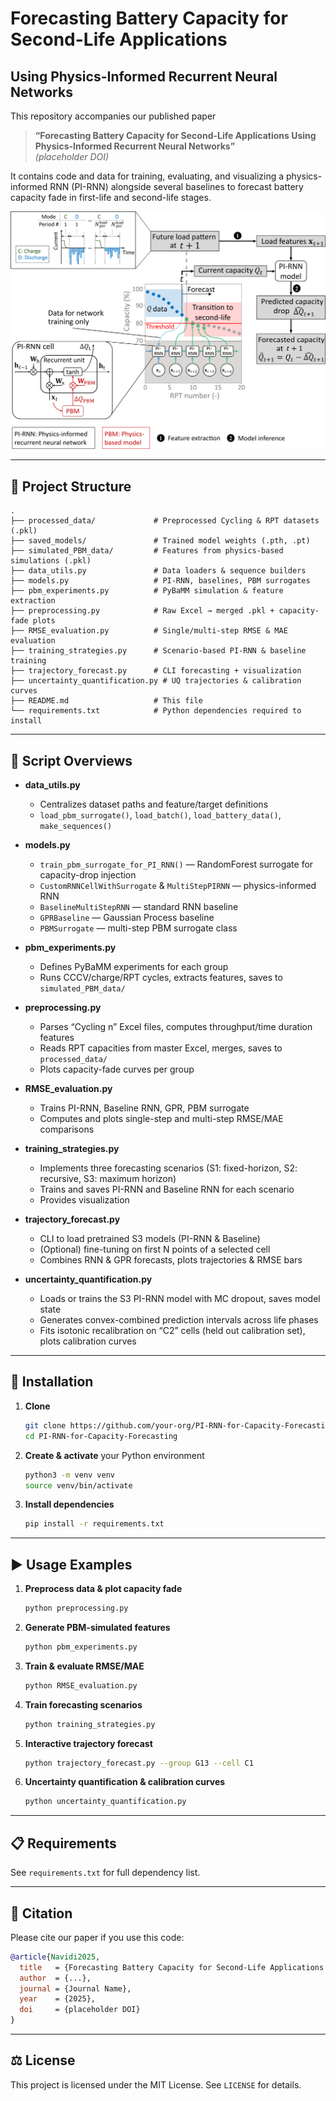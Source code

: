 # Forecasting Battery Capacity for Second-Life Applications  
## Using Physics-Informed Recurrent Neural Networks

This repository accompanies our published paper  
> **“Forecasting Battery Capacity for Second-Life Applications Using Physics-Informed Recurrent Neural Networks”**  
> *(placeholder DOI)*  

It contains code and data for training, evaluating, and visualizing a physics-informed RNN (PI-RNN) alongside several baselines to forecast battery capacity fade in first-life and second-life stages.

![Graphical Abstract](figures/graphical_abstract.png)

---

## 🚀 Project Structure

```
.
├── processed_data/             # Preprocessed Cycling & RPT datasets (.pkl)
├── saved_models/               # Trained model weights (.pth, .pt)
├── simulated_PBM_data/         # Features from physics-based simulations (.pkl)
├── data_utils.py               # Data loaders & sequence builders
├── models.py                   # PI-RNN, baselines, PBM surrogates
├── pbm_experiments.py          # PyBaMM simulation & feature extraction
├── preprocessing.py            # Raw Excel → merged .pkl + capacity-fade plots
├── RMSE_evaluation.py          # Single/multi-step RMSE & MAE evaluation
├── training_strategies.py      # Scenario-based PI-RNN & baseline training
├── trajectory_forecast.py      # CLI forecasting + visualization
├── uncertainty_quantification.py # UQ trajectories & calibration curves
├── README.md                   # This file
└── requirements.txt            # Python dependencies required to install
```

---

## 📄 Script Overviews

- **data_utils.py**  
  - Centralizes dataset paths and feature/target definitions  
  - `load_pbm_surrogate()`, `load_batch()`, `load_battery_data()`, `make_sequences()`

- **models.py**  
  - `train_pbm_surrogate_for_PI_RNN()` — RandomForest surrogate for capacity-drop injection  
  - `CustomRNNCellWithSurrogate` & `MultiStepPIRNN` — physics-informed RNN  
  - `BaselineMultiStepRNN` — standard RNN baseline  
  - `GPRBaseline` — Gaussian Process baseline  
  - `PBMSurrogate` — multi-step PBM surrogate class  

- **pbm_experiments.py**  
  - Defines PyBaMM experiments for each group  
  - Runs CCCV/charge/RPT cycles, extracts features, saves to `simulated_PBM_data/`

- **preprocessing.py**  
  - Parses “Cycling n” Excel files, computes throughput/time duration features  
  - Reads RPT capacities from master Excel, merges, saves to `processed_data/`  
  - Plots capacity-fade curves per group

- **RMSE_evaluation.py**  
  - Trains PI-RNN, Baseline RNN, GPR, PBM surrogate   
  - Computes and plots single-step and multi-step RMSE/MAE comparisons

- **training_strategies.py**  
  - Implements three forecasting scenarios (S1: fixed-horizon, S2: recursive, S3: maximum horizon)  
  - Trains and saves PI-RNN and Baseline RNN for each scenario  
  - Provides visualization 

- **trajectory_forecast.py**  
  - CLI to load pretrained S3 models (PI-RNN & Baseline)  
  - (Optional) fine-tuning on first N points of a selected cell  
  - Combines RNN & GPR forecasts, plots trajectories & RMSE bars

- **uncertainty_quantification.py**  
  - Loads or trains the S3 PI-RNN model with MC dropout, saves model state  
  - Generates convex-combined prediction intervals across life phases  
  - Fits isotonic recalibration on “C2” cells (held out calibration set), plots calibration curves

---

## 🔧 Installation

1. **Clone**  
   ```bash
   git clone https://github.com/your-org/PI-RNN-for-Capacity-Forecasting.git
   cd PI-RNN-for-Capacity-Forecasting
   ```

2. **Create & activate** your Python environment  
   ```bash
   python3 -m venv venv
   source venv/bin/activate
   ```

3. **Install dependencies**  
   ```bash
   pip install -r requirements.txt
   ```

---

## ▶️ Usage Examples

1. **Preprocess data & plot capacity fade**  
   ```bash
   python preprocessing.py
   ```

2. **Generate PBM-simulated features**  
   ```bash
   python pbm_experiments.py
   ```

3. **Train & evaluate RMSE/MAE**  
   ```bash
   python RMSE_evaluation.py
   ```

4. **Train forecasting scenarios**  
   ```bash
   python training_strategies.py
   ```

5. **Interactive trajectory forecast**  
   ```bash
   python trajectory_forecast.py --group G13 --cell C1
   ```

6. **Uncertainty quantification & calibration curves**  
   ```bash
   python uncertainty_quantification.py
   ```

---

## 📋 Requirements

See `requirements.txt` for full dependency list.

---

## 📖 Citation

Please cite our paper if you use this code:

```bibtex
@article{Navidi2025,
  title   = {Forecasting Battery Capacity for Second-Life Applications Using Physics-Informed Recurrent Neural Networks},
  author  = {...},
  journal = {Journal Name},
  year    = {2025},
  doi     = {placeholder DOI}
}
```

---

## ⚖️ License

This project is licensed under the MIT License. See `LICENSE` for details.
